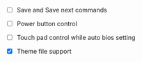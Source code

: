 - [ ] Save and Save next commands
- [ ] Power button control
- [ ] Touch pad control while auto bios setting
- [x] Theme file support

